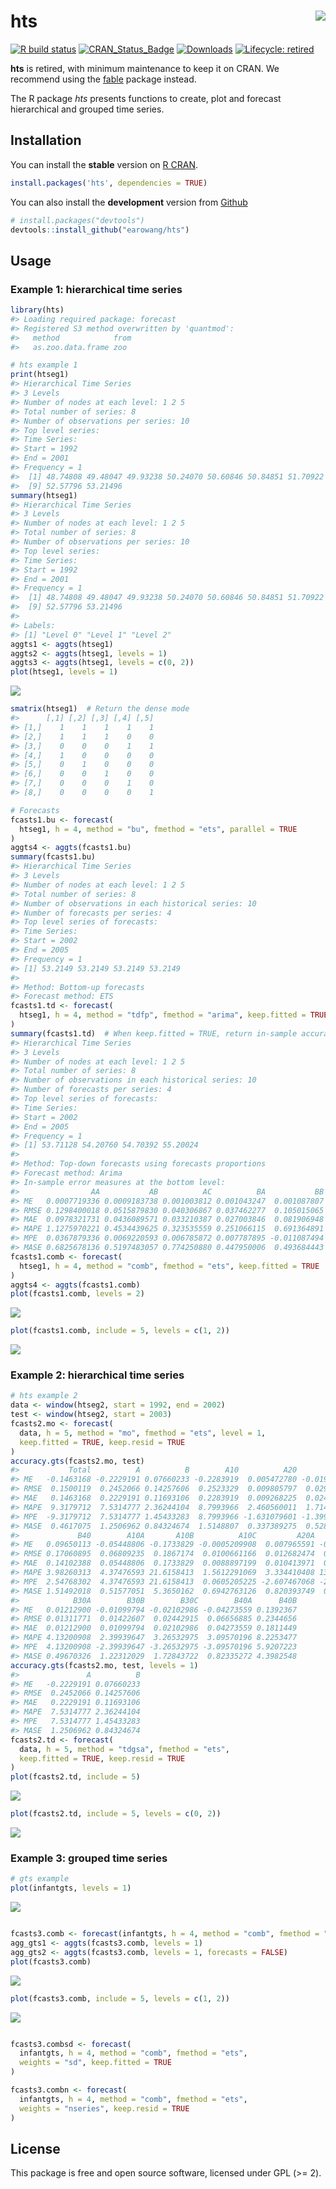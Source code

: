 
<!-- README.md is generated from README.Rmd. Please edit that file -->

# hts <img src="man/figures/logo.png" align="right" />

[![R build
status](https://github.com/earowang/hts/workflows/R-CMD-check/badge.svg)](https://github.com/earowang/hts/actions?workflow=R-CMD-check)
[![CRAN\_Status\_Badge](http://www.r-pkg.org/badges/version/hts)](https://cran.r-project.org/package=hts)
[![Downloads](http://cranlogs.r-pkg.org/badges/hts)](https://cran.r-project.org/package=hts)
[![Lifecycle:
retired](https://img.shields.io/badge/lifecycle-retired-orange.svg)](https://www.tidyverse.org/lifecycle/#retired)

**hts** is retired, with minimum maintenance to keep it on CRAN. We
recommend using the [fable](http://fable.tidyverts.org) package instead.

The R package *hts* presents functions to create, plot and forecast
hierarchical and grouped time series.

## Installation

You can install the **stable** version on [R
CRAN](https://cran.r-project.org/package=hts).

``` r
install.packages('hts', dependencies = TRUE)
```

You can also install the **development** version from
[Github](https://github.com/robjhyndman/gts)

``` r
# install.packages("devtools")
devtools::install_github("earowang/hts")
```

## Usage

### Example 1: hierarchical time series

``` r
library(hts)
#> Loading required package: forecast
#> Registered S3 method overwritten by 'quantmod':
#>   method            from
#>   as.zoo.data.frame zoo

# hts example 1
print(htseg1)
#> Hierarchical Time Series 
#> 3 Levels 
#> Number of nodes at each level: 1 2 5 
#> Total number of series: 8 
#> Number of observations per series: 10 
#> Top level series: 
#> Time Series:
#> Start = 1992 
#> End = 2001 
#> Frequency = 1 
#>  [1] 48.74808 49.48047 49.93238 50.24070 50.60846 50.84851 51.70922 51.94330
#>  [9] 52.57796 53.21496
summary(htseg1)
#> Hierarchical Time Series 
#> 3 Levels 
#> Number of nodes at each level: 1 2 5 
#> Total number of series: 8 
#> Number of observations per series: 10 
#> Top level series: 
#> Time Series:
#> Start = 1992 
#> End = 2001 
#> Frequency = 1 
#>  [1] 48.74808 49.48047 49.93238 50.24070 50.60846 50.84851 51.70922 51.94330
#>  [9] 52.57796 53.21496
#> 
#> Labels: 
#> [1] "Level 0" "Level 1" "Level 2"
aggts1 <- aggts(htseg1)
aggts2 <- aggts(htseg1, levels = 1)
aggts3 <- aggts(htseg1, levels = c(0, 2))
plot(htseg1, levels = 1)
```

![](man/figures/hts-eg1-1.png)<!-- -->

``` r
smatrix(htseg1)  # Return the dense mode
#>      [,1] [,2] [,3] [,4] [,5]
#> [1,]    1    1    1    1    1
#> [2,]    1    1    1    0    0
#> [3,]    0    0    0    1    1
#> [4,]    1    0    0    0    0
#> [5,]    0    1    0    0    0
#> [6,]    0    0    1    0    0
#> [7,]    0    0    0    1    0
#> [8,]    0    0    0    0    1

# Forecasts
fcasts1.bu <- forecast(
  htseg1, h = 4, method = "bu", fmethod = "ets", parallel = TRUE
)
aggts4 <- aggts(fcasts1.bu)
summary(fcasts1.bu)
#> Hierarchical Time Series 
#> 3 Levels 
#> Number of nodes at each level: 1 2 5 
#> Total number of series: 8 
#> Number of observations in each historical series: 10 
#> Number of forecasts per series: 4 
#> Top level series of forecasts: 
#> Time Series:
#> Start = 2002 
#> End = 2005 
#> Frequency = 1 
#> [1] 53.2149 53.2149 53.2149 53.2149
#> 
#> Method: Bottom-up forecasts 
#> Forecast method: ETS
fcasts1.td <- forecast(
  htseg1, h = 4, method = "tdfp", fmethod = "arima", keep.fitted = TRUE
)
summary(fcasts1.td)  # When keep.fitted = TRUE, return in-sample accuracy
#> Hierarchical Time Series 
#> 3 Levels 
#> Number of nodes at each level: 1 2 5 
#> Total number of series: 8 
#> Number of observations in each historical series: 10 
#> Number of forecasts per series: 4 
#> Top level series of forecasts: 
#> Time Series:
#> Start = 2002 
#> End = 2005 
#> Frequency = 1 
#> [1] 53.71128 54.20760 54.70392 55.20024
#> 
#> Method: Top-down forecasts using forecasts proportions 
#> Forecast method: Arima 
#> In-sample error measures at the bottom level: 
#>                AA           AB          AC          BA           BB
#> ME   0.0007719336 0.0009183738 0.001003812 0.001043247  0.001087807
#> RMSE 0.1298400018 0.0515879830 0.040306867 0.037462277  0.105015065
#> MAE  0.0978321731 0.0436089571 0.033210387 0.027003846  0.081906948
#> MAPE 1.1275970221 0.4534439625 0.323535559 0.251066115  0.691364891
#> MPE  0.0367879336 0.0069220593 0.006785872 0.007787895 -0.011087494
#> MASE 0.6825678136 0.5197483057 0.774250880 0.447950006  0.493684443
fcasts1.comb <- forecast(
  htseg1, h = 4, method = "comb", fmethod = "ets", keep.fitted = TRUE
)
aggts4 <- aggts(fcasts1.comb)
plot(fcasts1.comb, levels = 2)
```

![](man/figures/hts-eg1-2.png)<!-- -->

``` r
plot(fcasts1.comb, include = 5, levels = c(1, 2))
```

![](man/figures/hts-eg1-3.png)<!-- -->

### Example 2: hierarchical time series

``` r
# hts example 2
data <- window(htseg2, start = 1992, end = 2002)
test <- window(htseg2, start = 2003)
fcasts2.mo <- forecast(
  data, h = 5, method = "mo", fmethod = "ets", level = 1,
  keep.fitted = TRUE, keep.resid = TRUE
)
accuracy.gts(fcasts2.mo, test)
#>           Total          A          B        A10          A20         B30
#> ME   -0.1463168 -0.2229191 0.07660233 -0.2283919  0.005472780 -0.01989880
#> RMSE  0.1500119  0.2452066 0.14257606  0.2523329  0.009805797  0.02928379
#> MAE   0.1463168  0.2229191 0.11693106  0.2283919  0.009268225  0.02409282
#> MAPE  9.3179712  7.5314777 2.36244104  8.7993966  2.460560011  1.71428541
#> MPE  -9.3179712  7.5314777 1.45433283  8.7993966 -1.631079601 -1.39920296
#> MASE  0.4617075  1.2506962 0.84324674  1.5148807  0.337389275  0.52860991
#>             B40        A10A       A10B          A10C         A20A         A20B
#> ME   0.09650113 -0.05448806 -0.1733829 -0.0005209908  0.007965591 -0.002492811
#> RMSE 0.17060895  0.06809235  0.1867174  0.0100661166  0.012682474  0.008654148
#> MAE  0.14102388  0.05448806  0.1733829  0.0088897199  0.010413971  0.007052515
#> MAPE 3.98260313  4.37476593 21.6158413  1.5612291069  3.334410408 13.402921842
#> MPE  2.54768302  4.37476593 21.6158413  0.0605205225 -2.607467068 -2.981389244
#> MASE 1.51492018  0.51577051  5.3650162  0.6942763126  0.820393749  0.477277465
#>            B30A        B30B        B30C        B40A      B40B
#> ME   0.01212900 -0.01099794 -0.02102986 -0.04273559 0.1392367
#> RMSE 0.01311771  0.01422607  0.02442915  0.06656885 0.2344656
#> MAE  0.01212900  0.01099794  0.02102986  0.04273559 0.1811449
#> MAPE 4.13200908  2.39939647  3.26532975  3.09570196 8.2253477
#> MPE  4.13200908 -2.39939647 -3.26532975 -3.09570196 5.9207223
#> MASE 0.49670326  1.22312029  1.72843722  0.82335272 4.3982548
accuracy.gts(fcasts2.mo, test, levels = 1)
#>               A          B
#> ME   -0.2229191 0.07660233
#> RMSE  0.2452066 0.14257606
#> MAE   0.2229191 0.11693106
#> MAPE  7.5314777 2.36244104
#> MPE   7.5314777 1.45433283
#> MASE  1.2506962 0.84324674
fcasts2.td <- forecast(
  data, h = 5, method = "tdgsa", fmethod = "ets", 
  keep.fitted = TRUE, keep.resid = TRUE
)
plot(fcasts2.td, include = 5)
```

![](man/figures/hts-eg2-1.png)<!-- -->

``` r
plot(fcasts2.td, include = 5, levels = c(0, 2))
```

![](man/figures/hts-eg2-2.png)<!-- -->

### Example 3: grouped time series

``` r
# gts example
plot(infantgts, levels = 1)
```

![](man/figures/gts-eg-1.png)<!-- -->

``` r

fcasts3.comb <- forecast(infantgts, h = 4, method = "comb", fmethod = "ets")
agg_gts1 <- aggts(fcasts3.comb, levels = 1)
agg_gts2 <- aggts(fcasts3.comb, levels = 1, forecasts = FALSE)
plot(fcasts3.comb)
```

![](man/figures/gts-eg-2.png)<!-- -->

``` r
plot(fcasts3.comb, include = 5, levels = c(1, 2))
```

![](man/figures/gts-eg-3.png)<!-- -->

``` r

fcasts3.combsd <- forecast(
  infantgts, h = 4, method = "comb", fmethod = "ets",
  weights = "sd", keep.fitted = TRUE
)

fcasts3.combn <- forecast(
  infantgts, h = 4, method = "comb", fmethod = "ets",
  weights = "nseries", keep.resid = TRUE
)
```

## License

This package is free and open source software, licensed under GPL (\>=
2).
